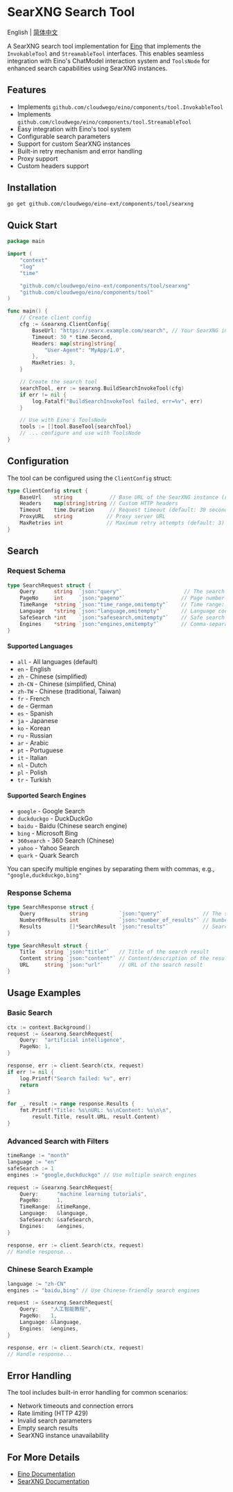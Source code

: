 # SearXNG Search Tool

English | [简体中文](README_zh.md)

A SearXNG search tool implementation for [Eino](https://github.com/cloudwego/eino) that implements the `InvokableTool` and `StreamableTool` interfaces. This enables seamless integration with Eino's ChatModel interaction system and `ToolsNode` for enhanced search capabilities using SearXNG instances.

## Features

- Implements `github.com/cloudwego/eino/components/tool.InvokableTool`
- Implements `github.com/cloudwego/eino/components/tool.StreamableTool`
- Easy integration with Eino's tool system
- Configurable search parameters
- Support for custom SearXNG instances
- Built-in retry mechanism and error handling
- Proxy support
- Custom headers support

## Installation

```bash
go get github.com/cloudwego/eino-ext/components/tool/searxng
```

## Quick Start

```go
package main

import (
    "context"
    "log"
    "time"

    "github.com/cloudwego/eino-ext/components/tool/searxng"
    "github.com/cloudwego/eino/components/tool"
)

func main() {
    // Create client config
    cfg := &searxng.ClientConfig{
        BaseUrl: "https://searx.example.com/search", // Your SearXNG instance URL
        Timeout: 30 * time.Second,
        Headers: map[string]string{
            "User-Agent": "MyApp/1.0",
        },
        MaxRetries: 3,
    }

    // Create the search tool
    searchTool, err := searxng.BuildSearchInvokeTool(cfg)
    if err != nil {
        log.Fatalf("BuildSearchInvokeTool failed, err=%v", err)
    }

    // Use with Eino's ToolsNode
    tools := []tool.BaseTool{searchTool}
    // ... configure and use with ToolsNode
}
```

## Configuration

The tool can be configured using the `ClientConfig` struct:

```go
type ClientConfig struct {
    BaseUrl    string            // Base URL of the SearXNG instance (required)
    Headers    map[string]string // Custom HTTP headers
    Timeout    time.Duration     // Request timeout (default: 30 seconds)
    ProxyURL   string           // Proxy server URL
    MaxRetries int              // Maximum retry attempts (default: 3)
}
```

## Search

### Request Schema
```go
type SearchRequest struct {
    Query      string  `json:"query"`                    // The search query (required)
    PageNo     int     `json:"pageno"`                  // Page number (default: 1)
    TimeRange  *string `json:"time_range,omitempty"`    // Time range: "day", "month", "year"
    Language   *string `json:"language,omitempty"`      // Language code (default: "all")
    SafeSearch *int    `json:"safesearch,omitempty"`    // Safe search level: 0, 1, 2 (default: 0)
    Engines    *string `json:"engines,omitempty"`       // Comma-separated list of search engines
}
```

#### Supported Languages
- `all` - All languages (default)
- `en` - English
- `zh` - Chinese (simplified)
- `zh-CN` - Chinese (simplified, China)
- `zh-TW` - Chinese (traditional, Taiwan)
- `fr` - French
- `de` - German
- `es` - Spanish
- `ja` - Japanese
- `ko` - Korean
- `ru` - Russian
- `ar` - Arabic
- `pt` - Portuguese
- `it` - Italian
- `nl` - Dutch
- `pl` - Polish
- `tr` - Turkish

#### Supported Search Engines
- `google` - Google Search
- `duckduckgo` - DuckDuckGo
- `baidu` - Baidu (Chinese search engine)
- `bing` - Microsoft Bing
- `360search` - 360 Search (Chinese)
- `yahoo` - Yahoo Search
- `quark` - Quark Search

You can specify multiple engines by separating them with commas, e.g., `"google,duckduckgo,bing"`

### Response Schema
```go
type SearchResponse struct {
    Query           string          `json:"query"`             // The search query
    NumberOfResults int             `json:"number_of_results"` // Number of results
    Results         []*SearchResult `json:"results"`           // Search results
}

type SearchResult struct {
    Title   string `json:"title"`   // Title of the search result
    Content string `json:"content"` // Content/description of the result
    URL     string `json:"url"`     // URL of the search result
}
```

## Usage Examples

### Basic Search
```go
ctx := context.Background()
request := &searxng.SearchRequest{
    Query:  "artificial intelligence",
    PageNo: 1,
}

response, err := client.Search(ctx, request)
if err != nil {
    log.Printf("Search failed: %v", err)
    return
}

for _, result := range response.Results {
    fmt.Printf("Title: %s\nURL: %s\nContent: %s\n\n", 
        result.Title, result.URL, result.Content)
}
```

### Advanced Search with Filters
```go
timeRange := "month"
language := "en"
safeSearch := 1
engines := "google,duckduckgo" // Use multiple search engines

request := &searxng.SearchRequest{
    Query:      "machine learning tutorials",
    PageNo:     1,
    TimeRange:  &timeRange,
    Language:   &language,
    SafeSearch: &safeSearch,
    Engines:    &engines,
}

response, err := client.Search(ctx, request)
// Handle response...
```

### Chinese Search Example
```go
language := "zh-CN"
engines := "baidu,bing" // Use Chinese-friendly search engines

request := &searxng.SearchRequest{
    Query:    "人工智能教程",
    PageNo:   1,
    Language: &language,
    Engines:  &engines,
}

response, err := client.Search(ctx, request)
// Handle response...
```



## Error Handling

The tool includes built-in error handling for common scenarios:

- Network timeouts and connection errors
- Rate limiting (HTTP 429)
- Invalid search parameters
- Empty search results
- SearXNG instance unavailability

## For More Details

- [Eino Documentation](https://github.com/cloudwego/eino)
- [SearXNG Documentation](https://docs.searxng.org/)
